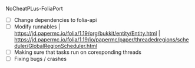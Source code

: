 NoCheatPLus-FoliaPort

- [ ] Change dependencies to folia-api
- [ ] Modify runnables | https://jd.papermc.io/folia/1.19/org/bukkit/entity/Entity.html | https://jd.papermc.io/folia/1.19/io/papermc/paper/threadedregions/scheduler/GlobalRegionScheduler.html
- [ ] Making sure that tasks run on coresponding threads
- [ ] Fixing bugs / crashes
